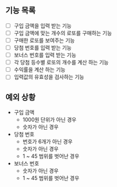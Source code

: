 ## 기능 목록

- [ ] 구입 금액을 입력 받는 기능
- [ ] 구입 금액에 맞는 개수의 로또를 구매하는 기능
- [ ] 구매한 로또를 보여주는 기능
- [ ] 당첨 번호를 입력 받는 기능
- [ ] 보너스 번호를 입력 받는 기능
- [ ] 각 당첨 등수별 로또의 개수를 계산 하는 기능
- [ ] 수익률을 계산 하는 기능
- [ ] 입력값의 유효성을 검사하는 기능

## 예외 상황

- 구입 금액
  - 1000원 단위가 아닌 경우
  - 숫자가 아닌 경우
- 당첨 번호
  - 번호가 6개가 아닌 경우
  - 숫자가 아닌 경우
  - 1 ~ 45 범위를 벗어난 경우
- 보너스 번호
  - 숫자가 아닌 경우
  - 1 ~ 45 범위를 벗어난 경우
